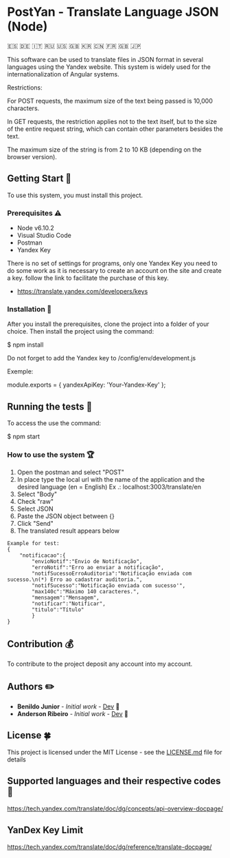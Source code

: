 # PostYan - Translate Language JSON (Node) 
:es: :de: :it: :ru: :us: :gb: :kr: :cn: :fr: :uk: :jp:

This software can be used to translate files in JSON format in several languages ​​using the Yandex website. This system is widely used for the internationalization of Angular systems.

Restrictions:

For POST requests, the maximum size of the text being passed is 10,000 characters.

In GET requests, the restriction applies not to the text itself, but to the size of the entire request string, which can contain other parameters besides the text.

The maximum size of the string is from 2 to 10 KB (depending on the browser version).

##  Getting Start 🏁

To use this system, you must install this project.

### Prerequisites :warning: 

- Node v6.10.2
- Visual Studio Code
- Postman
- Yandex Key


There is no set of settings for programs, only one Yandex Key you need to do some work as it is necessary to create an account on the site and create a key. follow the link to facilitate the purchase of this key.

- https://translate.yandex.com/developers/keys



###  Installation 🔨

After you install the prerequisites, clone the project into a folder of your choice. Then install the project using the command:

$ npm install 

Do not forget to add the Yandex key to /config/env/development.js 

Exemple:

module.exports = {
    yandexApiKey: 'Your-Yandex-Key'
};

## Running the tests :bicyclist:

To access the use the command:

$ npm start

### How to use the system :trophy:

1. Open the postman and select "POST"
2. In place type the local url with the name of the application and the desired language (en = English) Ex .: localhost:3003/translate/en
3. Select "Body"
4. Check "raw"
5. Select JSON
6. Paste the JSON object between {}
7. Click "Send"
8. The translated result appears below

```
Example for test:
{
    "notificacao":{
        "envioNotif":"Envio de Notificação",
        "erroNotif":"Erro ao enviar a notificação",
        "notifSucessoErroAuditoria":"Notificação enviada com sucesso.\n(*) Erro ao cadastrar auditoria.",
        "notifSucesso":"Notificação enviada com sucesso'",
        "max140c":"Máximo 140 caracteres.",
        "mensagem":"Mensagem",
        "notificar":"Notificar",
        "titulo":"Título"
        }
}

```

## Contribution :moneybag:

To contribute to the project deposit any account into my account.

## Authors :pencil2:

* **Benildo Junior** - *Initial work* - [Dev](https://github.com/benildo) :dog:
* **Anderson Ribeiro** - *Initial work* - [Dev](https://github.com/andersonribeirodemoraes) :rabbit:

## License :four_leaf_clover:

This project is licensed under the MIT License - see the [LICENSE.md](LICENSE.md) file for details

## Supported languages ​​and their respective codes :eyes:

https://tech.yandex.com/translate/doc/dg/concepts/api-overview-docpage/

## YanDex Key Limit

https://tech.yandex.com/translate/doc/dg/reference/translate-docpage/


